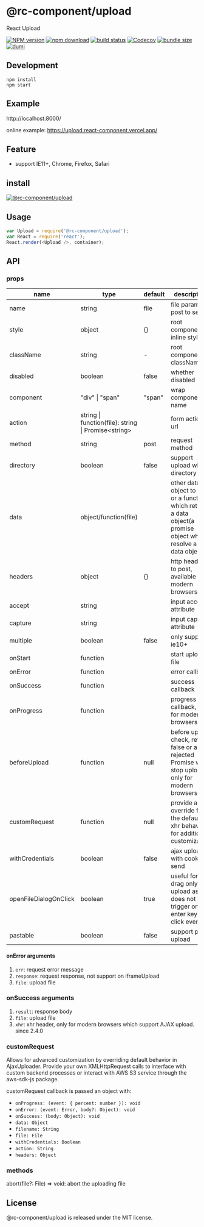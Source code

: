 # @rc-component/upload

React Upload

[![NPM version][npm-image]][npm-url] [![npm download][download-image]][download-url] [![build status][github-actions-image]][github-actions-url] [![Codecov][codecov-image]][codecov-url] [![bundle size][bundlephobia-image]][bundlephobia-url] [![dumi][dumi-image]][dumi-url]

[npm-image]: http://img.shields.io/npm/v/@rc-component/upload.svg?style=flat-square
[npm-url]: http://npmjs.org/package/@rc-component/upload
[travis-image]: https://img.shields.io/travis/react-component/upload/master?style=flat-square
[travis-url]: https://travis-ci.com/react-component/upload
[github-actions-image]: https://github.com/react-component/upload/workflows/CI/badge.svg
[github-actions-url]: https://github.com/react-component/upload/actions
[codecov-image]: https://img.shields.io/codecov/c/github/react-component/upload/master.svg?style=flat-square
[codecov-url]: https://app.codecov.io/gh/react-component/upload
[david-url]: https://david-dm.org/react-component/upload
[david-image]: https://david-dm.org/react-component/upload/status.svg?style=flat-square
[david-dev-url]: https://david-dm.org/react-component/upload?type=dev
[david-dev-image]: https://david-dm.org/react-component/upload/dev-status.svg?style=flat-square
[download-image]: https://img.shields.io/npm/dm/@rc-component/upload.svg?style=flat-square
[download-url]: https://npmjs.org/package/@rc-component/upload
[bundlephobia-url]: https://bundlephobia.com/package/@rc-component/upload
[bundlephobia-image]: https://badgen.net/bundlephobia/minzip/@rc-component/upload
[dumi-url]: https://github.com/umijs/dumi
[dumi-image]: https://img.shields.io/badge/docs%20by-dumi-blue?style=flat-square

## Development

```
npm install
npm start
```

## Example

http://localhost:8000/

online example: https://upload.react-component.vercel.app/

## Feature

- support IE11+, Chrome, Firefox, Safari

## install

[![@rc-component/upload](https://nodei.co/npm/@rc-component/upload.png)](https://npmjs.org/package/@rc-component/upload)

## Usage

```js
var Upload = require('@rc-component/upload');
var React = require('react');
React.render(<Upload />, container);
```

## API

### props

| name | type | default | description |
| --- | --- | --- | --- |
| name | string | file | file param post to server |
| style | object | {} | root component inline style |
| className | string | - | root component className |
| disabled | boolean | false | whether disabled |
| component | "div" \| "span" | "span" | wrap component name |
| action | string &#124; function(file): string &#124; Promise&lt;string&gt; |  | form action url |
| method | string | post | request method |
| directory | boolean | false | support upload whole directory |
| data | object/function(file) |  | other data object to post or a function which returns a data object(a promise object which resolve a data object) |
| headers | object | {} | http headers to post, available in modern browsers |
| accept | string |  | input accept attribute |
| capture | string |  | input capture attribute |
| multiple | boolean | false | only support ie10+ |
| onStart | function |  | start upload file |
| onError | function |  | error callback |
| onSuccess | function |  | success callback |
| onProgress | function |  | progress callback, only for modern browsers |
| beforeUpload | function | null | before upload check, return false or a rejected Promise will stop upload, only for modern browsers |
| customRequest | function | null | provide an override for the default xhr behavior for additional customization |
| withCredentials | boolean | false | ajax upload with cookie send |
| openFileDialogOnClick | boolean | true | useful for drag only upload as it does not trigger on enter key or click event |
| pastable | boolean | false | support paste upload |

#### onError arguments

1. `err`: request error message
2. `response`: request response, not support on iframeUpload
3. `file`: upload file

### onSuccess arguments

1. `result`: response body
2. `file`: upload file
3. `xhr`: xhr header, only for modern browsers which support AJAX upload. since 2.4.0

### customRequest

Allows for advanced customization by overriding default behavior in AjaxUploader. Provide your own XMLHttpRequest calls to interface with custom backend processes or interact with AWS S3 service through the aws-sdk-js package.

customRequest callback is passed an object with:

- `onProgress: (event: { percent: number }): void`
- `onError: (event: Error, body?: Object): void`
- `onSuccess: (body: Object): void`
- `data: Object`
- `filename: String`
- `file: File`
- `withCredentials: Boolean`
- `action: String`
- `headers: Object`

### methods

abort(file?: File) => void: abort the uploading file

## License

@rc-component/upload is released under the MIT license.
